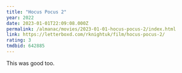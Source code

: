 ```yaml
---
title: "Hocus Pocus 2"
year: 2022
date: 2023-01-01T22:09:08.000Z
permalink: /almanac/movies/2023-01-01-hocus-pocus-2/index.html
link: https://letterboxd.com/rknightuk/film/hocus-pocus-2/
rating: 3
tmdbid: 642885
---
```


This was good too.